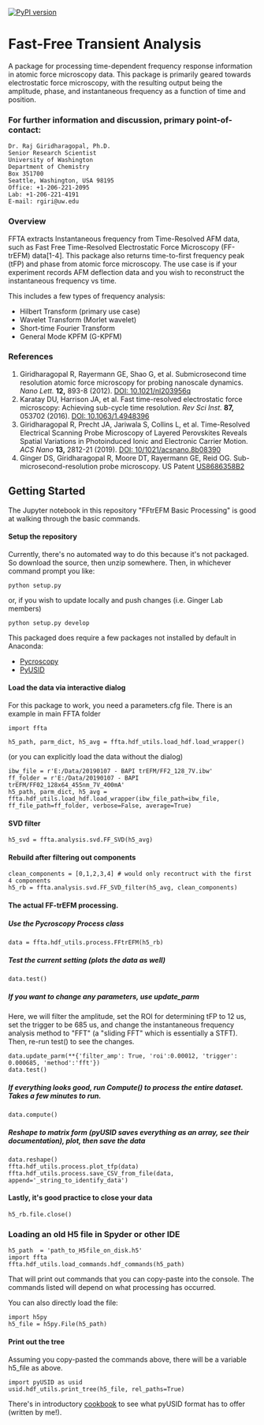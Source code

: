 [![PyPI version](https://badge.fury.io/py/FFTA.svg)](https://badge.fury.io/py/FFTA)

# Fast-Free Transient Analysis
A package for processing time-dependent frequency response information in atomic force microscopy data. This package is primarily geared towards electrostatic force microscopy, with the resulting output being the amplitude, phase, and instantaneous frequency as a function of time and position.

### For further information and discussion, primary point-of-contact:
```
Dr. Raj Giridharagopal, Ph.D.
Senior Research Scientist
University of Washington
Department of Chemistry
Box 351700
Seattle, Washington, USA 98195
Office: +1-206-221-2095
Lab: +1-206-221-4191
E-mail: rgiri@uw.edu
```

### Overview
FFTA extracts Instantaneous frequency from  Time-Resolved AFM data, such as Fast Free Time-Resolved Electrostatic Force Microscopy (FF-trEFM) data[1-4]. This package also returns time-to-first frequency peak (tFP) and phase from atomic force microscopy. The use case is if your experiment records AFM deflection data and you wish to reconstruct the instantaneous frequency vs time.

This includes a few types of frequency analysis:
* Hilbert Transform (primary use case) 
* Wavelet Transform (Morlet wavelet)
* Short-time Fourier Transform
* General Mode KPFM (G-KPFM)

### References
1. Giridharagopal R, Rayermann GE, Shao G, et al. Submicrosecond time resolution atomic force microscopy for probing nanoscale dynamics. *Nano Lett.* **12,** 893-8 (2012). [DOI: 10.1021/nl203956q](http://dx.doi.org/10.1021/nl203956q)
2. Karatay DU, Harrison JA, et al. Fast time-resolved electrostatic force microscopy: Achieving sub-cycle time resolution. *Rev Sci Inst.* **87,** 053702 (2016). [DOI: 10.1063/1.4948396](http://dx.doi.org/10.1063/1.4948396)
3. Giridharagopal R, Precht JA, Jariwala S, Collins L, et al. Time-Resolved Electrical Scanning Probe Microscopy of Layered Perovskites Reveals Spatial Variations in Photoinduced Ionic and Electronic Carrier Motion. *ACS Nano* **13,** 2812-21 (2019). [DOI: 10/1021/acsnano.8b08390](http://dx.doi.org/10.1021/acsnano.8b08390)
4. Ginger DS, Giridharagopal R, Moore DT, Rayermann GE, Reid OG. Sub-microsecond-resolution probe microscopy. US Patent [US8686358B2](https://patents.google.com/patent/US8686358)

## Getting Started 
The Jupyter notebook in this repository "FFtrEFM Basic Processing" is good at walking through the basic commands.

#### Setup the repository
Currently, there's no automated way to do this because it's not packaged. So download the source, then unzip somewhere. Then, in whichever command prompt you like:
```
python setup.py
```
or, if you wish to update locally and push changes (i.e. Ginger Lab members)
```
python setup.py develop
```
This packaged does require a few packages not installed by default in Anaconda:
* [Pycroscopy](https://pycroscopy.github.io/pyUSID/about.html) 
* [PyUSID](https://pycroscopy.github.io/pyUSID/about.html) 

#### Load the data via interactive dialog
For this package to work, you need a parameters.cfg file. There is an example in main FFTA folder
```
import ffta

h5_path, parm_dict, h5_avg = ffta.hdf_utils.load_hdf.load_wrapper()
```

(or you can explicitly load the data without the dialog)
```
ibw_file = r'E:/Data/20190107 - BAPI trEFM/FF2_128_7V.ibw'
ff_folder = r'E:/Data/20190107 - BAPI trEFM/FF02_128x64_455nm_7V_400mA'
h5_path, parm_dict, h5_avg = ffta.hdf_utils.load_hdf.load_wrapper(ibw_file_path=ibw_file, ff_file_path=ff_folder, verbose=False, average=True)
```

#### SVD filter
```
h5_svd = ffta.analysis.svd.FF_SVD(h5_avg)
```
#### Rebuild after filtering out components
```
clean_components = [0,1,2,3,4] # would only recontruct with the first 4 components
h5_rb = ffta.analysis.svd.FF_SVD_filter(h5_avg, clean_components)
```

#### The actual FF-trEFM processing.
##### Use the Pycroscopy Process class
```
data = ffta.hdf_utils.process.FFtrEFM(h5_rb)
```

##### Test the current setting (plots the data as well)
```
data.test()
```

##### If you want to change any parameters, use update_parm

Here, we will filter the amplitude, set the ROI for determining tFP to 12 us, set the trigger to be 685 us, and change the instantaneous frequency analysis method to "FFT" (a "sliding FFT" which is essentially a STFT). Then, re-run test() to see the changes.
```
data.update_parm(**{'filter_amp': True, 'roi':0.00012, 'trigger': 0.000685, 'method':'fft'})
data.test()
```

##### If everything looks good, run Compute() to process the entire dataset. Takes a few minutes to run.
```
data.compute()
```

##### Reshape to matrix form (pyUSID saves everything as an array, see their documentation), plot, then save the data
```
data.reshape()
ffta.hdf_utils.process.plot_tfp(data)
ffta.hdf_utils.process.save_CSV_from_file(data, append='_string_to_identify_data')
```

#### Lastly, it's good practice to close your data
```
h5_rb.file.close()
```

### Loading an old H5 file in Spyder or other IDE
```
h5_path  = 'path_to_H5file_on_disk.h5'
import ffta
ffta.hdf_utils.load_commands.hdf_commands(h5_path)
```
That will print out commands that you can copy-paste into the console. The commands listed will depend on what processing has occurred. 

You can also directly load the file:
```
import h5py
h5_file = h5py.File(h5_path)
```

#### Print out the tree

Assuming you copy-pasted the commands above, there will be a variable h5_file as above.
```
import pyUSID as usid
usid.hdf_utils.print_tree(h5_file, rel_paths=True)
```
There's in introductory [cookbook](https://pycroscopy.github.io/pyUSID/auto_examples/beginner/plot_ten_mins_pyusid.html) to see what pyUSID format has to offer (written by me!). 
